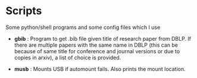 # Scripts
Some python/shell programs and some config files which I use

* **gbib** : Program to get .bib file given title of research paper from DBLP. If there are multiple papers with the same name in DBLP
  (this can be because of same title for conference and journal versions or due to copies in arxiv), a list of choice is provided.

* **musb** : Mounts USB if automount fails. Also prints the mount location.

